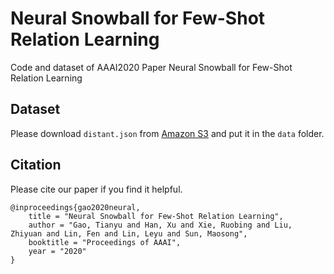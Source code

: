 # Neural Snowball for Few-Shot Relation Learning

Code and dataset of AAAI2020 Paper Neural Snowball for Few-Shot Relation Learning

## Dataset

Please download `distant.json` from [Amazon S3](https://thunlp.s3.cn-north-1.amazonaws.com.cn/neural_snowball/distant.json) and put it in the `data` folder.

## Citation

Please cite our paper if you find it helpful.

```
@inproceedings{gao2020neural,
    title = "Neural Snowball for Few-Shot Relation Learning",
    author = "Gao, Tianyu and Han, Xu and Xie, Ruobing and Liu, Zhiyuan and Lin, Fen and Lin, Leyu and Sun, Maosong",
    booktitle = "Proceedings of AAAI",
    year = "2020"
}
```
